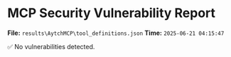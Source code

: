 # MCP Security Vulnerability Report
**File:** `results\AytchMCP\tool_definitions.json`
**Time:** `2025-06-21 04:15:47`

✅ No vulnerabilities detected.